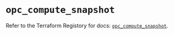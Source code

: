 # `opc_compute_snapshot`

Refer to the Terraform Registory for docs: [`opc_compute_snapshot`](https://registry.terraform.io/providers/hashicorp/opc/1.4.1/docs/resources/compute_snapshot).
